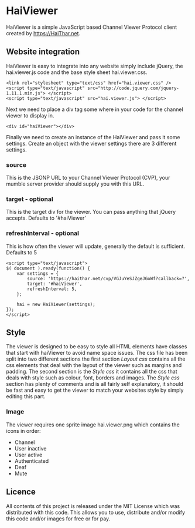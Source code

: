 HaiViewer
=========

HaiViewer is a simple JavaScript based Channel Viewer Protocol client created by https://HaiThar.net.

Website integration
-------------------
HaiViewer is easy to integrate into any website simply include jQuery, the hai.viewer.js code and the base style sheet hai.viewer.css.

	<link rel="stylesheet" type="text/css" href="hai.viewer.css" />
	<script type="text/javascript" src="http://code.jquery.com/jquery-1.11.1.min.js"> </script>
	<script type="text/javascript" src="hai.viewer.js"> </script>

Next we need to place a div tag some where in your code for the channel viewer to display in.

`<div id="haiViewer"></div>`

Finally we need to create an instance of the HaiViewer and pass it some settings.
Create an object with the viewer settings there are 3 different settings.

### source
This is the JSONP URL to your Channel Viewer Protocol (CVP), your mumble server provider should supply you with this URL.

### target - optional
This is the target div for the viewer. You can pass anything that jQuery accepts.
Defaults to '#haiViewer'

### refreshInterval - optional
This is how often the viewer will update, generally the default is sufficient.
Defaults to 5

	<script type="text/javascript">
	$( document ).ready(function() {
		var settings = {
			source: 'https://haithar.net/cvp/VGJuYeSJZgeJGoWf?callback=?',
			target: '#haiViewer',
			refreshInterval: 5,
		};
	
		hai = new HaiViewer(settings);
	});
	</script>


Style
-----

The viewer is designed to be easy to style all HTML elements have classes that start with haiViewer to avoid name space issues. The css file has been split into two different sections the first section *Layout css* contains all the css elements that deal with the layout of the viewer such as margins and padding. The second section is the *Style css* it contains all the css that deals with style such as colour, font, borders and images. The *Style css* section has plenty of comments and is all fairly self explanatory, it should be fast and easy to get the viewer to match your websites style by simply editing this part.

### Image
The viewer requires one sprite image hai.viewer.png which contains the icons in order:
+ Channel
+ User inactive
+ User active
+ Authenticated
+ Deaf
+ Mute

Licence
-------
All contents of this project is released under the MIT License which was distributed with this code. This allows you to use, distribute and/or modify this code and/or images for free or for pay.
